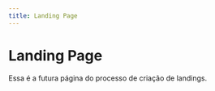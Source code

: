 ```yaml
---
title: Landing Page
---
```


# Landing Page
Essa é a futura página do processo de criação de landings.
